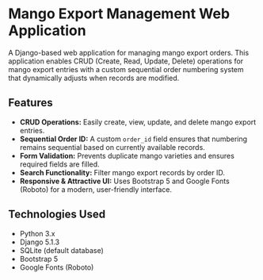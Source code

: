 # Mango Export Management Web Application

A Django-based web application for managing mango export orders. This application enables CRUD (Create, Read, Update, Delete) operations for mango export entries with a custom sequential order numbering system that dynamically adjusts when records are modified.

## Features

- **CRUD Operations:** Easily create, view, update, and delete mango export entries.
- **Sequential Order ID:** A custom `order_id` field ensures that numbering remains sequential based on currently available records.
- **Form Validation:** Prevents duplicate mango varieties and ensures required fields are filled.
- **Search Functionality:** Filter mango export records by order ID.
- **Responsive & Attractive UI:** Uses Bootstrap 5 and Google Fonts (Roboto) for a modern, user-friendly interface.

## Technologies Used

- Python 3.x
- Django 5.1.3
- SQLite (default database)
- Bootstrap 5
- Google Fonts (Roboto)

